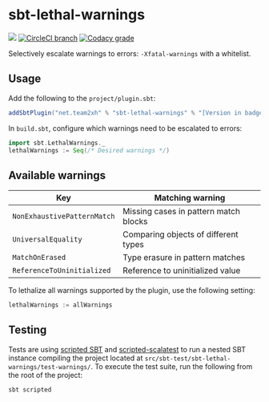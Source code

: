 # sbt-lethal-warnings

[![](https://maven-badges.herokuapp.com/maven-central/net.team2xh/sbt-lethal-warnings/badge.svg)](https://maven-badges.herokuapp.com/maven-central/net.team2xh/sbt-lethal-warnings) [![CircleCI branch](https://img.shields.io/circleci/project/github/Tenchi2xh/sbt-lethal-warnings/master.svg)](https://circleci.com/gh/Tenchi2xh/sbt-lethal-warnings) [![Codacy grade](https://img.shields.io/codacy/grade/293ab30509fc498e98f91357ec7f02cb.svg)](https://app.codacy.com/project/Tenchi2xh/sbt-lethal-warnings/dashboard)

Selectively escalate warnings to errors: `-Xfatal-warnings` with a whitelist.

## Usage

Add the following to the `project/plugin.sbt`:

```scala
addSbtPlugin("net.team2xh" % "sbt-lethal-warnings" % "[Version in badge above]")
```

In `build.sbt`, configure which warnings need to be escalated to errors:

```scala
import sbt.LethalWarnings._
lethalWarnings := Seq(/* Desired warnings */)
```

## Available warnings

Key                         | Matching warning
----------------------------|--------------------------------------
`NonExhaustivePatternMatch` | Missing cases in pattern match blocks
`UniversalEquality`         | Comparing objects of different types
`MatchOnErased`             | Type erasure in pattern matches
`ReferenceToUninitialized`  | Reference to uninitialized value

To lethalize all warnings supported by the plugin, use the following setting:

```scala
lethalWarnings := allWarnings
```

## Testing

Tests are using [scripted SBT](https://www.scala-sbt.org/1.x/docs/Testing-sbt-plugins.html) and [scripted-scalatest](https://github.com/daniel-shuy/scripted-scalatest-sbt-plugin) to run a nested SBT instance compiling the project located at `src/sbt-test/sbt-lethal-warnings/test-warnings/`. To execute the test suite, run the following from the root of the project:

```bash
sbt scripted
```
